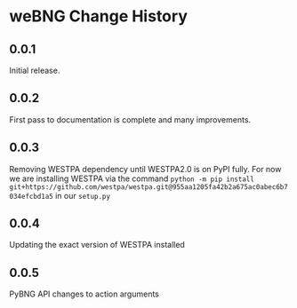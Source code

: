 # weBNG Change History

## 0.0.1

Initial release.

## 0.0.2

First pass to documentation is complete and many improvements. 

## 0.0.3
Removing WESTPA dependency until WESTPA2.0 is on PyPI fully. For now we are installing WESTPA via the command `python -m pip install git+https://github.com/westpa/westpa.git@955aa1205fa42b2a675ac0abec6b7034efcbd1a5` in our `setup.py`

## 0.0.4
Updating the exact version of WESTPA installed

## 0.0.5
PyBNG API changes to action arguments